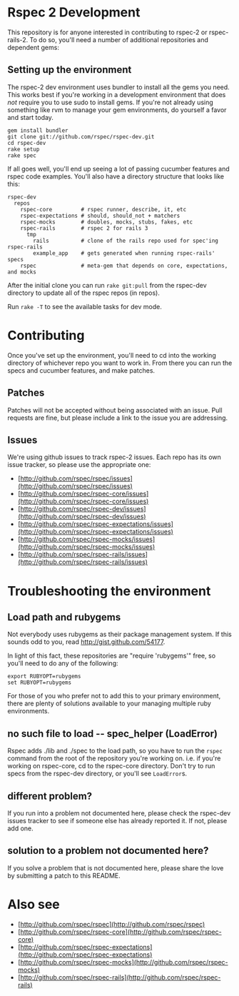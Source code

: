 # Rspec 2 Development

This repository is for anyone interested in contributing to rspec-2 or
rspec-rails-2. To do so, you'll need a number of additional repositories and
dependent gems:

## Setting up the environment 

The rspec-2 dev environment uses bundler to install all the gems you need.
This works best if you're working in a development environment that does _not_
require you to use sudo to install gems. If you're not already using something
like rvm to manage your gem environments, do yourself a favor and start today.

    gem install bundler
    git clone git://github.com/rspec/rspec-dev.git
    cd rspec-dev
    rake setup
    rake spec 

If all goes well, you'll end up seeing a lot of passing cucumber features
and rspec code examples. You'll also have a directory structure that looks
like this:

    rspec-dev
      repos
        rspec-core         # rspec runner, describe, it, etc
        rspec-expectations # should, should_not + matchers
        rspec-mocks        # doubles, mocks, stubs, fakes, etc
        rspec-rails        # rspec 2 for rails 3
          tmp
            rails          # clone of the rails repo used for spec'ing rspec-rails
            example_app    # gets generated when running rspec-rails' specs 
        rspec              # meta-gem that depends on core, expectations, and mocks

After the initial clone you can run `rake git:pull` from the rspec-dev
directory to update all of the rspec repos (in repos).

Run `rake -T` to see the available tasks for dev mode.

# Contributing

Once you've set up the environment, you'll need to cd into the working
directory of whichever repo you want to work in. From there you can run the
specs and cucumber features, and make patches.

## Patches

Patches will not be accepted without being associated with an issue. Pull
requests are fine, but please include a link to the issue you are addressing.

## Issues

We're using github issues to track rspec-2 issues. Each repo has its own issue
tracker, so please use the appropriate one:

* [http://github.com/rspec/rspec/issues](http://github.com/rspec/rspec/issues)
* [http://github.com/rspec/rspec-core/issues](http://github.com/rspec/rspec-core/issues)
* [http://github.com/rspec/rspec-dev/issues](http://github.com/rspec/rspec-dev/issues)
* [http://github.com/rspec/rspec-expectations/issues](http://github.com/rspec/rspec-expectations/issues)
* [http://github.com/rspec/rspec-mocks/issues](http://github.com/rspec/rspec-mocks/issues)
* [http://github.com/rspec/rspec-rails/issues](http://github.com/rspec/rspec-rails/issues)

# Troubleshooting the environment

## Load path and rubygems

Not everybody uses rubygems as their package management system. If this
sounds odd to you, read http://gist.github.com/54177.

In light of this fact, these repositories are "require 'rubygems'" free, so
you'll need to do any of the following:

    export RUBYOPT=rubygems
    set RUBYOPT=rubygems

For those of you who prefer not to add this to your primary environment, there
are plenty of solutions available to your managing multiple ruby environments.

## no such file to load -- spec_helper (LoadError)

Rspec adds ./lib and ./spec to the load path, so you have to run the `rspec`
command from the root of the repository you're working on. i.e. if you're
working on rspec-core, cd to the rspec-core directory. Don't try to run specs
from the rspec-dev directory, or you'll see `LoadError`s.

## different problem?

If you run into a problem not documented here, please check the rspec-dev
issues tracker to see if someone else has already reported it. If not, please
add one.

## solution to a problem not documented here?

If you solve a problem that is not documented here, please share the love
by submitting a patch to this README.

# Also see

* [http://github.com/rspec/rspec](http://github.com/rspec/rspec)
* [http://github.com/rspec/rspec-core](http://github.com/rspec/rspec-core)
* [http://github.com/rspec/rspec-expectations](http://github.com/rspec/rspec-expectations)
* [http://github.com/rspec/rspec-mocks](http://github.com/rspec/rspec-mocks)
* [http://github.com/rspec/rspec-rails](http://github.com/rspec/rspec-rails)

